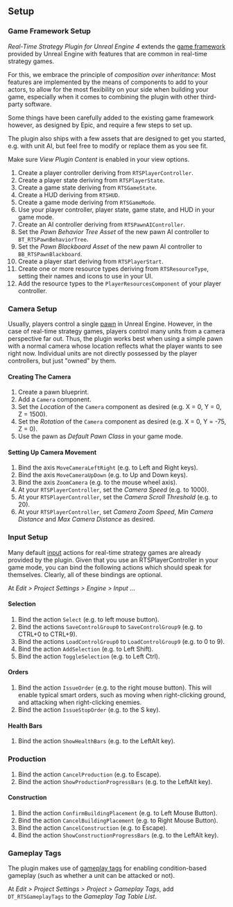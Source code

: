 ## Setup

### Game Framework Setup

_Real-Time Strategy Plugin for Unreal Engine 4_ extends the [game framework](https://docs.unrealengine.com/en-US/Gameplay/Framework/index.html) provided by Unreal Engine with features that are common in real-time strategy games.

For this, we embrace the principle of _composition over inheritance_: Most features are implemented by the means of components to add to your actors, to allow for the most flexibility on your side when building your game, especially when it comes to combining the plugin with other third-party software.

Some things have been carefully added to the existing game framework however, as designed by Epic, and require a few steps to set up.

The plugin also ships with a few assets that are designed to get you started, e.g. with unit AI, but feel free to modify or replace them as you see fit.

Make sure _View Plugin Content_ is enabled in your view options.

1. Create a player controller deriving from `RTSPlayerController`.
1. Create a player state deriving from `RTSPlayerState`.
1. Create a game state deriving from `RTSGameState`.
1. Create a HUD deriving from `RTSHUD`.
1. Create a game mode deriving from `RTSGameMode`.
1. Use your player controller, player state, game state, and HUD in your game mode.
1. Create an AI controller deriving from `RTSPawnAIController`.
1. Set the _Pawn Behavior Tree Asset_ of the new pawn AI controller to `BT_RTSPawnBehaviorTree`.
1. Set the _Pawn Blackboard Asset_ of the new pawn AI controller to `BB_RTSPawnBlackboard`.
1. Create a player start deriving from `RTSPlayerStart`.
1. Create one or more resource types deriving from `RTSResourceType`, setting their names and icons to use in your UI.
1. Add the resource types to the `PlayerResourcesComponent` of your player controller.


### Camera Setup

Usually, players control a single [pawn](https://docs.unrealengine.com/en-US/Gameplay/Framework/Pawn/index.html) in Unreal Engine. However, in the case of real-time strategy games, players control many units from a camera perspective far out. Thus, the plugin works best when using a simple pawn with a normal camera whose location reflects what the player wants to see right now. Individual units are not directly possessed by the player controllers, but just "owned" by them.

#### Creating The Camera

1. Create a pawn blueprint.
1. Add a `Camera` component.
1. Set the _Location_ of the `Camera` component as desired (e.g. X = 0, Y = 0, Z = 1500).
1. Set the _Rotation_ of the `Camera` component as desired (e.g. X = 0, Y = -75, Z = 0).
1. Use the pawn as _Default Pawn Class_ in your game mode.

#### Setting Up Camera Movement

1. Bind the axis `MoveCameraLeftRight` (e.g. to Left and Right keys).
1. Bind the axis `MoveCameraUpDown` (e.g. to Up and Down keys).
1. Bind the axis `ZoomCamera` (e.g. to the mouse wheel axis).
1. At your `RTSPlayerController`, set the _Camera Speed_ (e.g. to 1000).
1. At your `RTSPlayerController`, set the _Camera Scroll Threshold_ (e.g. to 20).
1. At your `RTSPlayerController`, set _Camera Zoom Speed_, _Min Camera Distance_ and _Max Camera Distance_ as desired.


### Input Setup

Many default [input](https://docs.unrealengine.com/en-US/Gameplay/Input/index.html) actions for real-time strategy games are already provided by the plugin. Given that you use an RTSPlayerController in your game mode, you can bind the following actions which should speak for themselves. Clearly, all of these bindings are optional.

At _Edit > Project Settings > Engine > Input_ ...

#### Selection

1. Bind the action `Select` (e.g. to left mouse button).
1. Bind the actions `SaveControlGroup0` to `SaveControlGroup9` (e.g. to CTRL+0 to CTRL+9).
1. Bind the actions `LoadControlGroup0` to `LoadControlGroup9` (e.g. to 0 to 9).
1. Bind the action `AddSelection` (e.g. to Left Shift).
1. Bind the action `ToggleSelection` (e.g. to Left Ctrl).

#### Orders

1. Bind the action `IssueOrder` (e.g. to the right mouse button). This will enable typical smart orders, such as moving when right-clicking ground, and attacking when right-clicking enemies.
1. Bind the action `IssueStopOrder` (e.g. to the S key).

#### Health Bars

1. Bind the action `ShowHealthBars` (e.g. to the LeftAlt key).

### Production

1. Bind the action `CancelProduction` (e.g. to Escape).
1. Bind the action `ShowProductionProgressBars` (e.g. to the LeftAlt key).

#### Construction

1. Bind the action `ConfirmBuildingPlacement` (e.g. to Left Mouse Button).
1. Bind the action `CancelBuildingPlacement` (e.g. to Right Mouse Button).
1. Bind the action `CancelConstruction` (e.g. to Escape).
1. Bind the action `ShowConstructionProgressBars` (e.g. to the LeftAlt key).


### Gameplay Tags

The plugin makes use of [gameplay tags](https://docs.unrealengine.com/en-US/Gameplay/Tags/index.html) for enabling condition-based gameplay (such as whether a unit can be attacked or not). 

At _Edit > Project Settings > Project > Gameplay Tags_, add `DT_RTSGameplayTags` to the _Gameplay Tag Table List_.
